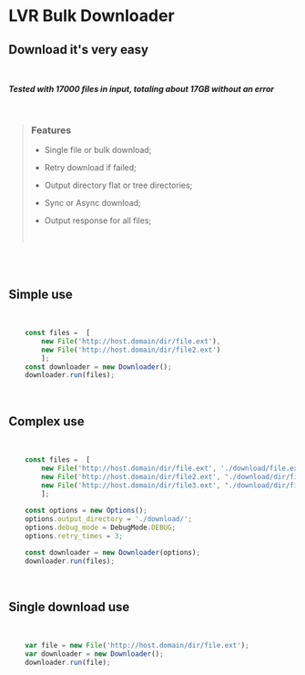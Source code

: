 # LVR Bulk Downloader

## Download it's very easy

<br>

***Tested with 17000 files in input, totaling about 17GB without an error***

<br>

> ### Features
>
> - Single file or bulk download;
>
> - Retry download if failed;
>
> - Output directory flat or tree directories;
>
> - Sync or Async download;
>
> - Output response for all files;
> <br>
<br>

<br>

## Simple use

<br>

```typescript
    const files =  [ 
        new File('http://host.domain/dir/file.ext'), 
        new File('http://host.domain/dir/file2.ext')
        ];
    const downloader = new Downloader();
    downloader.run(files);
```

<br>

## Complex use

<br>

```typescript
    const files =  [ 
        new File('http://host.domain/dir/file.ext', './download/file.ext'), 
        new File('http://host.domain/dir/file2.ext', "./download/dir/file2.ext"), 
        new File('http://host.domain/dir/file3.ext', "./download/dir/file3.ext")
        ];
    
    const options = new Options();
    options.output_directory = './download/';
    options.debug_mode = DebugMode.DEBUG;
    options.retry_times = 3;

    const downloader = new Downloader(options);
    downloader.run(files);
```

<br>

## Single download use

<br>

```typescript
    var file = new File('http://host.domain/dir/file.ext');
    var downloader = new Downloader();
    downloader.run(file);
```

<br>
